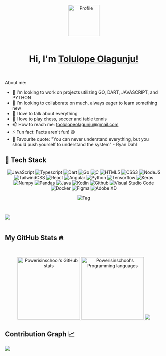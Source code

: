 <div align="center">
  <a href="https://powerisinschool.github.io" target="_new">
    <img src="https://i.ibb.co/56DJKYQ/wave.gif" alt="Profile" align="center" width="100">
  </a>
</div>
<br/>
<h1 style="font-size: 28px" align="center">
	Hi, I'm <a href="https://powerisinschool.github.io/" target="_new">Tolulope Olagunju!</a>
</h1>
<br />

<!-- <p align="center">
  <a href="https://git.io/typing-svg"><img src="https://readme-typing-svg.demolab.com/?lines=Data+scientist;Web+Developer&font=Fira%20Code&center=true&width=380&height=50"/></a>
</p> -->

<!--**Powerisinschool/powerisinschool** is a ✨ _special_ ✨ repository because its `README.md` (this file) appears on your GitHub profile.-->

About me:


* 🔭 I’m looking to work on projects utilizing GO, DART, JAVASCRIPT, and PYTHON
* 👀 I’m looking to collaborate on much, always eager to learn something new
* 💬 I love to talk about everything
* 💞️ I love to play chess, soccer and table tennis
* 📫 How to reach me: [toolulopeolagunju@gmail.com](mailto:toolulopeolagunju@gmail.com)
* ⚡ Fun fact: Facts aren't fun! 😄
* 🦉 Favourite quote: "You can never understand everything, but you should push yourself to understand the system" - Ryan Dahl

<h2> 🥞 Tech Stack</h2>
<p align="center">
<img alt="JavaScript" src="https://img.shields.io/badge/javascript-%23000000.svg?style=for-the-badge&logo=javascript&logoColor=%23F7DF1E"/>
<img alt="Typescript" src="https://img.shields.io/badge/typescript-%23000000.svg?style=for-the-badge&logo=typescript&logoColor=%2329BEB0"/>
<img alt="Dart" src="https://img.shields.io/badge/dart-%23000000.svg?style=for-the-badge&logo=dart&logoColor=%230075BA"/>
<img alt="Go" src="https://img.shields.io/badge/go-%23000000.svg?style=for-the-badge&logo=go&logoColor=%2329BEB0"/>
<img alt="C" src="https://img.shields.io/badge/c-%23000000.svg?style=for-the-badge&logo=c&logoColor=%2329BEB0"/>
<img alt="HTML5" src="https://img.shields.io/badge/html5-%23000000.svg?style=for-the-badge&logo=html5&logoColor=%2329BEB0"/>
<img alt="CSS3" src="https://img.shields.io/badge/css3-%23000000.svg?style=for-the-badge&logo=css3&logoColor=%2329BEB0"/>
<img alt="NodeJS" src="https://img.shields.io/badge/nodejs-%23000000.svg?style=for-the-badge&logo=nodejs&logoColor=%2329BEB0"/>
<img alt="TailwindCSS" src="https://img.shields.io/badge/tailwind css-%23000000.svg?style=for-the-badge&logo=tailwind-css&logoColor=%2329BEB0"/>
<img alt="React" src="https://img.shields.io/badge/react-%23000000.svg?style=for-the-badge&logo=react&logoColor=%2329BEB0"/>
<img alt="Angular" src="https://img.shields.io/badge/angular-%23000000.svg?style=for-the-badge&logo=angular&logoColor=%2329BEB0"/>
<img alt="Python" src="https://img.shields.io/badge/python-%23000000.svg?style=for-the-badge&logo=python&logoColor=%2329BEB0"/>
<img alt="Tensorflow" src="https://img.shields.io/badge/tensorflow-%23000000.svg?style=for-the-badge&logo=tensorflow&logoColor=%2329BEB0"/>
<img alt="Keras" src="https://img.shields.io/badge/keras-%23000000.svg?style=for-the-badge&logo=keras&logoColor=%2329BEB0"/>
<img alt="Numpy" src="https://img.shields.io/badge/numpy-%23000000.svg?style=for-the-badge&logo=numpy&logoColor=%2329BEB0"/>
<img alt="Pandas" src="https://img.shields.io/badge/pandas-%23000000.svg?style=for-the-badge&logo=pandas&logoColor=%2329BEB0"/>
<img alt="Java" src="https://img.shields.io/badge/java-%23e4626b.svg?style=for-the-badge&logo=java&logoColor=140200"/>
<img alt="Kotlin" src="https://img.shields.io/badge/kotlin-%23e4626b.svg?style=for-the-badge&logo=kotlin&logoColor=140200"/>
<img alt="Github" src="https://img.shields.io/badge/github-%23e4626b.svg?style=for-the-badge&logo=github&logoColor=140200"/>
<img alt="Visual Studio Code" src="https://img.shields.io/badge/Visual Studio Code-%23000000.svg?style=for-the-badge&logo=visual-studio-code&logoColor=%2329BEB0"/>
<img alt="Docker" src="https://img.shields.io/badge/Docker-%23000000.svg?style=for-the-badge&logo=docker&logoColor=%2329BEB0"/>
<!-- <img alt="Figma" src="https://img.shields.io/badge/figma-%23ffd2ce.svg?style=for-the-badge&logo=figma&logoColor=140200" /> -->
<!-- <img alt="Canva" src="https://img.shields.io/badge/Canva-f2ca61.svg?style=for-the-badge&logo=canva&logoColor=140200"/> -->
<img alt="Figma" src="https://img.shields.io/badge/figma-%23a259ff.svg?style=for-the-badge&logo=figma&logoColor=f24e1e" />
<img alt="Adobe XD" src="https://img.shields.io/badge/adobe xd-%233a4aee.svg?style=for-the-badge&logo=adobe-xd&logoColor=140200" />
<!-- <img alt="Adobe After Effects" src="https://img.shields.io/badge/Adobe after effects-%23fca9ae.svg?style=for-the-badge&logo=Adobe-after-effects&logoColor=140200" /> -->
  </p>
  <p align="center">
  <img alt="Tag" src="https://img.shields.io/badge/tag%20=%20major-%23000000.svg?style=for-the-badge"/>
  </p>
<br>

<a href="https://www.twitter.com/TolulopeOlagun1" target="_blank" rel="noreferrer"><img
src="https://img.shields.io/twitter/follow/TolulopeOlagun1?logo=twitter&style=for-the-badge&color=0891b2&labelColor=1c1917"
/></a>
<br />
<br />

<!-- ## Stats 📈 -->
<!-- <details style="cursor: pointer;"> -->
## My GitHub Stats 🔥
<!-- <summary></summary> -->
<!-- <br> -->
<br />
<p align="center">
  <a href="https://github.com/Powerisinschool">
    <img height="200em" src="https://github-readme-stats.vercel.app/api?username=Powerisinschool&hide_border=true&count_private=true&show_icons=true&theme=github_dark" alt="Powerisinschool's GitHub stats" title="My GitHub stats" />
    <img height="200em" src="https://github-readme-stats.vercel.app/api/top-langs/?username=Powerisinschool&theme=github_dark&layout=compact&langs_count=10&hide_border=true" alt="Powerisinschool's Programming languages" title="My Programming languages" />
  </a>
  <a href="https://github.com/Powerisinschool">
    <img src="https://streak-stats.demolab.com/?user=Powerisinschool&theme=github-dark-blue&hide_border=true" />
  </a>
</p>
<!-- </details> -->

## Contribution Graph 📈

<img src="https://activity-graph.herokuapp.com/graph?username=Powerisinschool&theme=react-dark&hide_border=true" />
